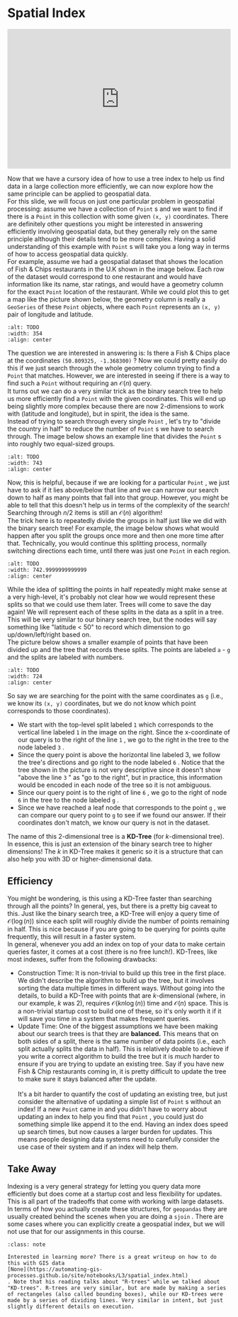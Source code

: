# Spatial Index

<div style="position: relative; padding-bottom: 62.5%; height: 0;">
    <iframe src="https://www.loom.com/share/25cfbaf327ea4288b7bba27f31303330?sharedAppSource=personal_library" frameborder="0" webkitallowfullscreen mozallowfullscreen allowfullscreen style="position: absolute; top: 0; left: 0; width: 100%; height: 100%;"></iframe>
</div>

Now that we have a cursory idea of how to use a tree index to help us find data in a large collection more efficiently, we can now explore how the same principle can be applied to geospatial data.  
For this slide, we will focus on just one particular problem in geospatial processing: assume we have a collection of `Point` s and we want to find if there is a `Point` in this collection with some given `(x, y)` coordinates. There are definitely other questions you might be interested in answering efficiently involving geospatial data, but they generally rely on the same principle although their details tend to be more complex. Having a solid understanding of this example with `Point` s will take you a long way in terms of how to access geospatial data quickly.  
For example, assume we had a geospatial dataset that shows the location of Fish & Chips restaurants in the U.K shown in the image below. Each row of the dataset would correspond to one restaurant and would have information like its name, star ratings, and would have a geometry column for the exact `Point` location of the restaurant. While we could plot this to get a map like the picture shown below, the geometry column is really a `GeoSeries` of these `Point` objects, where each `Point` represents an `(x, y)` pair of longitude and latitude.  
```{image} https://static.us.edusercontent.com/files/N3qYMR3H1Tx5uqabRzgFJWRm
:alt: TODO
:width: 354
:align: center
```

The question we are interested in answering is: Is there a Fish & Chips place at the coordinates `(50.809325, -1.368300)` ? Now we could pretty easily do this if we just search through the whole geometry column trying to find a `Point` that matches. However, we are interested in seeing if there is a way to find such a `Point` without requiring an $\mathcal{O}(n)$ query.  
It turns out we can do a very similar trick as the binary search tree to help us more efficiently find a `Point` with the given coordinates. This will end up being slightly more complex because there are now 2-dimensions to work with (latitude and longitude), but in spirit, the idea is the same.  
Instead of trying to search through every single `Point` , let's try to "divide the country in half" to reduce the number of `Point` s we have to search through. The image below shows an example line that divides the `Point` s into roughly two equal-sized groups.  
```{image} https://static.us.edusercontent.com/files/FITccEoTdhin5fWsbdEcnzqH
:alt: TODO
:width: 743
:align: center
```

Now, this is helpful, because if we are looking for a particular `Point` , we just have to ask if it lies above/below that line and we can narrow our search down to half as many points that fall into that group. However, you might be able to tell that this doesn't help us in terms of the complexity of the search! Searching through $n/2$ items is still an $\mathcal{O}(n)$ algorithm!  
The trick here is to repeatedly divide the groups in half just like we did with the binary search tree! For example, the image below shows what would happen after you split the groups once more and then one more time after that. Technically, you would continue this splitting process, normally switching directions each time, until there was just one `Point` in each region.  
```{image} https://static.us.edusercontent.com/files/04hKq6mbIshWTBBR2kbzdAtE
:alt: TODO
:width: 742.9999999999999
:align: center
```

While the idea of splitting the points in half repeatedly might make sense at a very high-level, it's probably not clear how we would represent these splits so that we could use them later. Trees will come to save the day again! We will represent each of these splits in the data as a split in a tree. This will be very similar to our binary search tree, but the nodes will say something like "latitude < 50" to record which dimension to go up/down/left/right based on.  
The picture below shows a smaller example of points that have been divided up and the tree that records these splits. The points are labeled `a` - `g` and the splits are labeled with numbers.  
```{image} https://static.us.edusercontent.com/files/k3Rre7ihYwjamhJzT1F0Ahet
:alt: TODO
:width: 724
:align: center
```

So say we are searching for the point with the same coordinates as `g` (i.e., we know its `(x, y)` coordinates, but we do not know which point corresponds to those coordinates).  
-  We start with the top-level split labeled     `1`     which corresponds to the vertical line labeled     `1`     in the image on the right. Since the x-coordinate of our query is to the right of the line     `1`     , we go to the right in the tree to the node labeled     `3`     .  
-  Since the query point is above the horizontal line labeled 3, we follow the tree's directions and go right to the node labeled     `6`     . Notice that the tree shown in the picture is not very descriptive since it doesn't show "above the line     `3`     " as "go to the right", but in practice, this information would be encoded in each node of the tree so it is not ambiguous.  
-  Since our query point is to the right of line     `6`     , we go to the right of node     `6`     in the tree to the node labeled     `g`     .  
-  Since we have reached a leaf node that corresponds to the point     `g`     , we can compare our query point to     `g`     to see if we found our answer. If their coordinates don't match, we know our query is not in the dataset.  

The name of this 2-dimensional tree is a **KD-Tree** (for $k$-dimensional tree). In essence, this is just an extension of the binary search tree to higher dimensions! The $k$ in KD-Tree makes it generic so it is a structure that can also help you with 3D or higher-dimensional data.  
##  Efficiency  

You might be wondering, is this using a KD-Tree faster than searching through all the points? In general, yes, but there is a pretty big caveat to this. Just like the binary search tree, a KD-Tree will enjoy a query time of $\mathcal{O}(\log(n))$ since each split will roughly divide the number of points remaining in half. This is nice because if you are going to be querying for points quite frequently, this will result in a faster system.  
In general, whenever you add an index on top of your data to make certain queries faster, it comes at a cost (there is no free lunch!). KD-Trees, like most indexes, suffer from the following drawbacks:  
-  Construction Time: It is non-trivial to build up this tree in the first place. We didn't describe the algorithm to build up the tree, but it involves sorting the data multiple times in different ways. Without going into the details, to build a KD-Tree with points that are $k$-dimensional (where, in our example, $k$ was 2), requires $\mathcal{O}(kn\log(n))$ time and $\mathcal{O}(n)$ space. This is a non-trivial startup cost to build one of these, so it's only worth it if it will save you time in a system that makes frequent queries.  
-  Update Time: One of the biggest assumptions we have been making about our search trees is that they are     **balanced.**     This means that on both sides of a split, there is the same number of data points (i.e., each split actually splits the data in half). This is relatively doable to achieve if you write a correct algorithm to build the tree but it is     *much*     harder to ensure if you are trying to update an existing tree. Say if you have new Fish & Chip restaurants coming in, it is pretty difficult to update the tree to make sure it stays balanced after the update.     <br />      <br />     It's a bit harder to quantify the cost of updating an existing tree, but just consider the alternative of updating a simple list of     `Point`     s without an index! If a new     `Point`     came in and you didn't have to worry about updating an index to help you find that     `Point`     , you could just do something simple like append it to the end. Having an index does speed up search times, but now causes a larger burden for updates. This means people designing data systems need to carefully consider the use case of their system and if an index will help them.  

##  Take Away  

Indexing is a very general strategy for letting you query data more efficiently but does come at a startup cost and less flexibility for updates. This is all part of the tradeoffs that come with working with large datasets. In terms of how you actually create these structures, for `geopandas` they are usually created behind the scenes when you are doing a `sjoin` . There are some cases where you can explicitly create a geospatial index, but we will not use that for our assignments in this course.  

```{admonition} Note
:class: note

Interested in learning more? There is a great writeup on how to do this with GIS data
[None](https://automating-gis-processes.github.io/site/notebooks/L3/spatial_index.html)
. Note that his reading talks about "R-trees" while we talked about "KD-trees". R-trees are very similar, but are made by making a series of rectangeles (also called bounding boxes), while our KD-trees were made by a series of dividing lines. Very similar in intent, but just slightly different details on execution.

```

